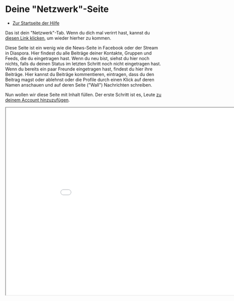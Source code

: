 Deine "Netzwerk"-Seite
==============

* [Zur Startseite der Hilfe](help)

Das ist dein "Netzwerk"-Tab. 
Wenn du dich mal verirrt hast, kannst du <a href="help/network">diesen Link klicken</a>, um wieder hierher zu kommen. 

Diese Seite ist ein wenig wie die News-Seite in Facebook oder der Stream in Diaspora. 
Hier findest du alle Beiträge deiner Kontakte, Gruppen und Feeds, die du eingetragen hast. 
Wenn du neu bist, siehst du hier noch nichts, falls du deinen Status im letzten Schritt noch nicht eingetragen hast. 
Wenn du bereits ein paar Freunde eingetragen hast, findest du hier ihre Beiträge. 
Hier kannst du Beiträge kommentieren, eintragen, dass du den Beitrag magst oder ablehnst oder die Profile durch einen Klick auf deren Namen anschauen und auf deren Seite ("Wall") Nachrichten schreiben. 

Nun wollen wir diese Seite mit Inhalt füllen. 
Der erste Schritt ist es, Leute <a href="help/makingnewfriends">zu deinem Account hinzuzufügen</a>.

<iframe src="network" width="950" height="600"></iframe>


